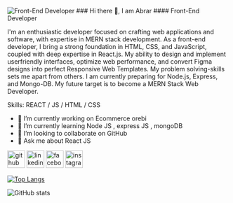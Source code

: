 ![Front-End Developer](https://camo.githubusercontent.com/f3330d95cb132871349cba2edfd6cbd0939fbcb880053d1a438d4700e2e4e6fb/68747470733a2f2f7777772e6469676974616c61646c656374696f2e636f6d2f77702d636f6e74656e742f75706c6f6164732f323032302f30342f4e65772d504e432d416e696d617465642d42616e6e6572732e676966)
                                                         ### Hi there 👋, I am Abrar
                                                           #### Front-End Developer

I'm an enthusiastic developer focused on crafting web applications and software, with expertise in MERN stack development. As a front-end developer, I bring a strong foundation in HTML, CSS, and JavaScript, coupled with deep expertise in React.js. My ability to design and implement userfriendly interfaces, optimize web performance, and convert Figma designs into perfect Responsive Web Templates. My problem solving-skills sets me apart from others. I am currently preparing for Node.js, Express, and Mongo-DB. My future 
target is to become a MERN Stack Web Developer. 

Skills:  REACT / JS / HTML / CSS

- 🔭 I’m currently working on Ecommerce orebi 
- 🌱 I’m currently learning Node JS , express JS , mongoDB 
- 👯 I’m looking to collaborate on GitHub 
- 💬 Ask me about React JS 


[<img src='https://cdn.jsdelivr.net/npm/simple-icons@3.0.1/icons/github.svg' alt='github' height='40'>](https://github.com/Abrar-Rahi)  [<img src='https://cdn.jsdelivr.net/npm/simple-icons@3.0.1/icons/linkedin.svg' alt='linkedin' height='40'>](https://www.linkedin.com/in/abrar-rahi-6a0176259/)  [<img src='https://cdn.jsdelivr.net/npm/simple-icons@3.0.1/icons/facebook.svg' alt='facebook' height='40'>](https://www.facebook.com/abrarbinenayet)  [<img src='https://cdn.jsdelivr.net/npm/simple-icons@3.0.1/icons/instagram.svg' alt='instagram' height='40'>](https://www.instagram.com/abrar_bin_enayet/)  

[![Top Langs](https://github-readme-stats.vercel.app/api/top-langs/?username=Abrar-Rahi)](https://github.com/anuraghazra/github-readme-stats)

![GitHub stats](https://github-readme-stats.vercel.app/api?username=Abrar-Rahi&show_icons=true)  



